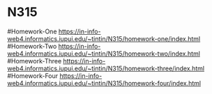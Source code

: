 # N315
 
#Homework-One https://in-info-web4.informatics.iupui.edu/~tintin/N315/homework-one/index.html
#Homework-Two https://in-info-web4.informatics.iupui.edu/~tintin/N315/homework-two/index.html
#Homework-Three https://in-info-web4.informatics.iupui.edu/~tintin/N315/homework-three/index.html
#Homework-Four https://in-info-web4.informatics.iupui.edu/~tintin/N315/homework-four/index.html

